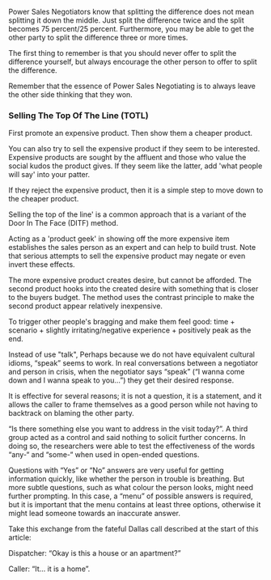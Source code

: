 Power Sales Negotiators know that splitting the difference does not mean splitting it down the middle. Just split the difference twice and the split becomes 75 percent/25 percent. Furthermore, you may be able to get the other party to split the difference three or more times.

The first thing to remember is that you should never offer to split the difference yourself, but always encourage the other person to offer to split the difference.

Remember that the essence of Power Sales Negotiating is to always leave the other side thinking that they won.

### Selling The Top Of The Line (TOTL)

First promote an expensive product. Then show them a cheaper product.

You can also try to sell the expensive product if they seem to be interested. Expensive products are sought by the affluent and those who value the social kudos the product gives. If they seem like the latter, add 'what people will say' into your patter.

If they reject the expensive product, then it is a simple step to move down to the cheaper product.

Selling the top of the line' is a common approach that is a variant of the Door In The Face (DITF) method.

Acting as a 'product geek' in showing off the more expensive item establishes the sales person as an expert and can help to build trust. Note that serious attempts to sell the expensive product may negate or even invert these effects.

The more expensive product creates desire, but cannot be afforded. The second product hooks into the created desire with something that is closer to the buyers budget. The method uses the contrast principle to make the second product appear relatively inexpensive.

To trigger other people's bragging and make them feel good: time + scenario + slightly irritating/negative experience + positively peak as the end.

Instead of use "talk", Perhaps because we do not have equivalent cultural idioms, “speak” seems to work. In real conversations between a negotiator and person in crisis, when the negotiator says “speak” (“I wanna come down and I wanna speak to you…”) they get their desired response. 

It is effective for several reasons; it is not a question, it is a statement, and it allows the caller to frame themselves as a good person while not having to backtrack on blaming the other party.

“Is there something else you want to address in the visit today?”. A third group acted as a control and said nothing to solicit further concerns. In doing so, the researchers were able to test the effectiveness of the words “any-“ and “some-“ when used in open-ended questions.

Questions with “Yes” or “No” answers are very useful for getting information quickly, like whether the person in trouble is breathing. But more subtle questions, such as what colour the person looks, might need further prompting. In this case, a “menu” of possible answers is required, but it is important that the menu contains at least three options, otherwise it might lead someone towards an inaccurate answer.

Take this exchange from the fateful Dallas call described at the start of this article:

Dispatcher: “Okay is this a house or an apartment?”

Caller: “It… it is a home”.
